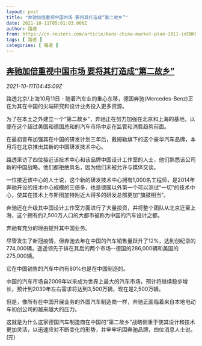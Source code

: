 ```yaml
---
layout: post
title: "奔驰加倍重视中国市场 要将其打造成“第二故乡”"
date: 2021-10-11T05:01:03.000Z
author: 路透
from: https://cn.reuters.com/article/benz-china-market-plan-1011-idCNKBS2H10AV
tags: [ 路透 ]
categories: [ 路透 ]
---
```

<!--1633928463000-->
[奔驰加倍重视中国市场 要将其打造成“第二故乡”](https://cn.reuters.com/article/benz-china-market-plan-1011-idCNKBS2H10AV)
------

<div>
<div><i>2021-10-11T04:45:09Z</i></div><p>路透北京/上海10月11日 - 随着汽车业的重心东移，德国奔驰(Mercedes-Benz)正在为其在中国的尖端研究和设计业务投入更多资源。</p><p>为了在本土之外建立一个“第二故乡”，奔驰正在努力加强在北京和上海的基地，以便在这个超过美国和德国总和的汽车市场中走在监管和消费趋势前面。</p><p>在最初宣布加强其在中国的研发计划三年后，戴姆勒旗下的这个豪华汽车品牌，本月将在北京推出其新的中国研发技术中心。</p><p>路透采访了四位接近该技术中心和该品牌中国设计工作室的人士，他们熟悉该公司新的中国战略。他们都拒绝具名，因为他们未被允许与媒体交谈。</p><p>一位接近该中心的人士说，这个新的研发技术中心拥有1,000名工程师，是2014年奔驰开设的技术中心规模的三倍多，也是德国以外第一个可以测试“一切”的技术中心，使其在技术上与斯图加特附近大得多的研发总部更加“旗鼓相当”。</p><p>奔驰还在升级其中国设计工作室方面进行了大量投资，并将整个团队从北京迁至上海，这个拥有约2,500万人口的大都市被称为中国的汽车设计之都。</p><p>奔驰有充分的理由提升其中国业务。</p><p>尽管发生了新冠疫情，但奔驰去年在中国的汽车销售量跃升了12%，达到创纪录的774,000辆，遥遥领先于排在其后的两个市场--德国的286,000辆和美国的275,000辆。</p><p>它在中国销售的汽车中约有80%也是在中国制造的。</p><p>中国的汽车市场自2009年以来成为世界上最大的汽车市场，预计将继续稳步增长，预计到2030年左右需求将达到3,500万辆，现在是2,500万辆。</p><p>但是，像所有在中国开展业务的外国汽车制造商一样，奔驰正面临着来自本地电动车初创公司的越来越大的压力。</p><p>这就是为什么这家德国汽车制造商在中国的“第二故乡”战略侧重于使其设计和技术更加灵活，以迅速应对不断变化的形势，并牢牢巩固奔驰品牌，四位消息人士说。(完)</p>
</div>
